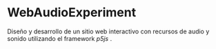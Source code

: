 # WebAudioExperiment
Diseño y desarrollo de un sitio web interactivo con recursos de audio y sonido utilizando el framework *p5js* .
